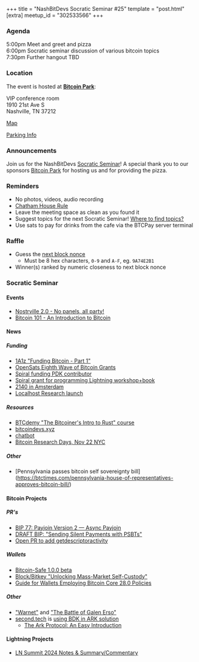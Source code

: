+++
title = "NashBitDevs Socratic Seminar #25"
template = "post.html"
[extra]
meetup_id = "302533566"
+++

### Agenda
 
5:00pm Meet and greet and pizza  
6:00pm Socratic seminar discussion of various bitcoin topics   
7:30pm Further hangout TBD

### Location

The event is hosted at [**Bitcoin Park**](https://bitcoinpark.com):

VIP conference room   
1910 21st Ave S  
Nashville, TN  37212  

[Map](https://www.google.com/maps/place/1910+21st+Ave+S,+Nashville,+TN+37212/@36.1347819,-86.8029863,17z/data=!3m1!4b1!4m5!3m4!1s0x8864669fea1ce71d:0xdc34986293b94f39!8m2!3d36.1347819!4d-86.8007923)  

[Parking Info](/about/bitcoinpark-parking)  

### Announcements

Join us for the NashBitDevs [Socratic Seminar](/about)! A special thank you to our 
sponsors [Bitcoin Park](https://bitcoinpark.co/) for hosting us and for providing the pizza. 

### Reminders

  - No photos, videos, audio recording
  - [Chatham House Rule](https://www.chathamhouse.org/about-us/chatham-house-rule)
  - Leave the meeting space as clean as you found it
  - Suggest topics for the next Socratic Seminar! [Where to find topics?](/about/find-topics)
  - Use sats to pay for drinks from the cafe via the BTCPay server terminal

### Raffle

  - Guess the [next block nonce](https://nonce.notmandatory.org/)
    - Must be 8 hex characters, `0-9` and `A-F`, eg. `9A74E2B1`
  - Winner(s) ranked by numeric closeness to next block nonce

### Socratic Seminar

#### Events

- [Nostrville 2.0 - No panels, all party!](https://www.meetup.com/bitcoinpark/events/303283108/?eventOrigin=group_events_list)
- [Bitcoin 101 - An Introduction to Bitcoin](https://www.meetup.com/bitcoinpark/events/303963749/?eventOrigin=group_events_list)

#### News

##### Funding
- [1A1z "Funding Bitcoin - Part 1"](https://s3.amazonaws.com/1a1z.com/files/1A1z%20-%20Funding%20Bitcoin%20-%20Part%201.pdf)
- [OpenSats Eighth Wave of Bitcoin Grants](https://opensats.org/blog/8th-wave-of-bitcoin-grants)
- [Spiral funding PDK contributor](https://x.com/spiralbtc/status/1848741207502885101?s=12&t=tjvL-eINwWwpULIItNU3KA)
- [Spiral grant for programming Lightning workshop+book](https://x.com/spiralbtc/status/1851305676338868567)
- [2140 in Amsterdam](https://2140.dev/) 
- [Localhost Research launch](https://x.com/lclhostresearch/status/1850978751452233788)

##### Resources
- [BTCdemy "The Bitcoiner's Intro to Rust" course](https://btcdemy.thinkific.com/)
- [bitcoindevs.xyz](https://bitcoindevs.xyz/)
- [chatbot](https://chat.bitcoinsearch.xyz/)
- [Bitcoin Research Days, Nov 22 NYC](https://brd.chaincode.com/)

##### Other
- [Pennsylvania passes bitcoin self sovereignty bill] (https://btctimes.com/pennsylvania-house-of-representatives-approves-bitcoin-bill/)

#### Bitcoin Projects

##### PR's
- [BIP 77: Payjoin Version 2 — Async Payjoin](https://github.com/bitcoin/bips/pull/1483)
- [DRAFT BIP: "Sending Silent Payments with PSBTs"](https://github.com/bitcoin/bips/pull/1687/files)
- [Open PR to add getdescriptoractivity](https://github.com/bitcoin/bitcoin/pull/30708)

##### Wallets
- [Bitcoin-Safe 1.0.0 beta](https://primal.net/e/note1r0le63sxhf6vtjnjc8zeh8rlpp9v33lmrwqlp2ds8v7xrq5ghydqsqecz2)
- [Block/Bitkey "Unlocking Mass-Market Self-Custody"](https://assets.ctfassets.net/mtmp6hzjjvnd/6Qjcs8zgMiyffC0Uk8cx4V/6d1553946b50b132209518be8ff3026f/Unlocking_Mass_Market_Self_Custody_-10-24-.pdf)
- [Guide for Wallets Employing Bitcoin Core 28.0 Policies](https://bitcoinops.org/en/bitcoin-core-28-wallet-integration-guide/)

##### Other
- ["Warnet"](https://github.com/bitcoin-dev-project/warnet) and ["The Battle of Galen Erso"](https://github.com/bitcoin-dev-project/battle-of-galen-erso)
- [second.tech](https://second.tech) is [using BDK in ARK solution](https://x.com/2ndbtc/status/1850207512722567387)
  - [The Ark Protocol: An Easy Introduction](https://thunderbiscuit.com/posts/ark/)

#### Lightning Projects
- [LN Summit 2024 Notes & Summary/Commentary](https://delvingbitcoin.org/t/ln-summit-2024-notes-summary-commentary/1198)
